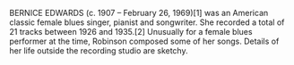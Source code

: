BERNICE EDWARDS (c. 1907 – February 26, 1969)[1] was an American classic female blues singer, pianist and songwriter. She recorded a total of 21 tracks between 1926 and 1935.[2] Unusually for a female blues performer at the time, Robinson composed some of her songs. Details of her life outside the recording studio are sketchy.
